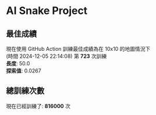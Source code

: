 
# AI Snake Project

## **最佳成績**







































































































































現在使用 GitHub Action 訓練最佳成績為在 10x10 的地圖情況下  
(時間 2024-12-05 22:14:08) 第 **723** 次訓練  
**長度**: 50.0  
**探索值**: 0.0267















































































































































































































































































## 總訓練次數
現在已經訓練了: **816000** 次
